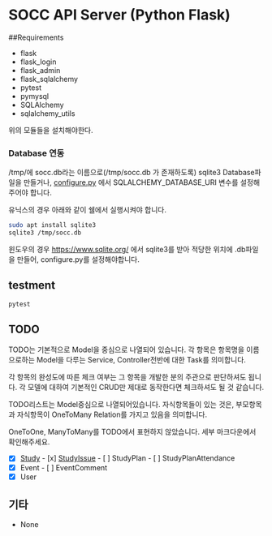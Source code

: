 # SOCC API Server (Python Flask)
##Requirements
* flask
* flask_login
* flask_admin
* flask_sqlalchemy
* pytest
* pymysql
* SQLAlchemy
* sqlalchemy_utils

위의 모듈들을 설치해야한다.

### Database 연동

 /tmp/에 socc.db라는 이름으로(/tmp/socc.db 가 존재하도록) sqlite3 Database파일을 만들거나, [configure.py](app/configure.py) 에서 SQLALCHEMY_DATABASE_URI 변수를 설정해주어야 합니다.

유닉스의 경우 아래와 같이 쉘에서 실행시켜야 합니다.

```sh
sudo apt install sqlite3
sqlite3 /tmp/socc.db
```

윈도우의 경우 https://www.sqlite.org/ 에서 sqlite3를 받아 적당한 위치에 .db파일을 만들어, configure.py를 설정해야합니다.

## testment

```sh
pytest
```

## TODO

TODO는 기본적으로 Model을 중심으로 나열되어 있습니다. 각 항목은 항목명을 이름으로하는 Model을 다루는 Service, Controller전반에 대한 Task를 의미합니다.

각 항목의 완성도에 따른 체크 여부는 그 항목을 개발한 분의 주관으로 판단하셔도 됩니다. 각 모델에 대하여 기본적인 CRUD만 제대로 동작한다면 체크하셔도 될 것 같습니다.

TODO리스트는 Model중심으로 나열되어있습니다. 자식항목들이 있는 것은, 부모항목과 자식항목이 OneToMany Relation를 가지고 있음을 의미합니다.

OneToOne, ManyToMany를 TODO에서 표현하지 않았습니다. 세부 마크다운에서 확인해주세요.

- [x] [Study](md/TODO_Study.md) 
      - [x] [StudyIssue](md/TODO_StudyIssue.md)
      - [ ] StudyPlan
       - [ ] StudyPlanAttendance
- [x] Event
      - [ ] EventComment
- [x] User

## 기타

* None

